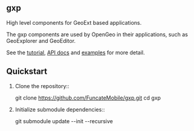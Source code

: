 gxp
----------

High level components for GeoExt based applications.

The gxp components are used by OpenGeo in their applications, such as GeoExplorer and GeoEditor.

See the [tutorial](http://workshops.opengeo.org/gxp/), [API docs](http://gxp.opengeo.org/master/doc/) and [examples](http://gxp.opengeo.org/master/examples/) for more detail.


Quickstart
----------

1. Clone the repository:: 

      git clone https://github.com/FuncateMobile/gxp.git
      cd gxp

2. Initialize submodule dependencies::

      git submodule update --init --recursive
  


